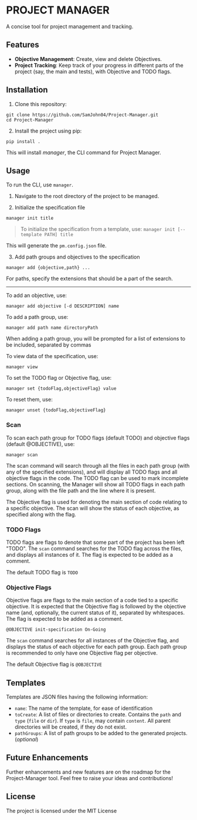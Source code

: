 # PROJECT MANAGER

A concise tool for project management and tracking.


## Features

- **Objective Management**: Create, view and delete Objectives.
- **Project Tracking**: Keep track of your progress in different parts of the project (say, the main and tests), with Objective and TODO flags.

## Installation

1. Clone this repository:

```commandline
git clone https://github.com/SamJohn04/Project-Manager.git
cd Project-Manager
```

2. Install the project using pip:
```commandline
pip install .
```

This will install *manager*, the CLI command for Project Manager.

## Usage

To run the CLI, use `manager`.

1. Navigate to the root directory of the project to be managed.

2. Initialize the specification file
```commandline
manager init title
```

> To initialize the specification from a template, use:
> `manager init [--template PATH] title`

This will generate the `pm.config.json` file.

3. Add path groups and objectives to the specification
```commandline
manager add {objective,path} ...
```

For paths, specify the extensions that should be a part of the search.

---

To add an objective, use:
```commandline
manager add objective [-d DESCRIPTION] name
```

To add a path group, use:
```commandline
manager add path name directoryPath
```
When adding a path group, you will be prompted for a list of extensions to be included, separated by commas

To view data of the specification, use:
```commandline
manager view
```

To set the TODO flag or Objective flag, use:
```commandline
manager set {todoFlag,objectiveFlag} value
```

To reset them, use:
```commandline
manager unset {todoFlag,objectiveFlag}
```

### Scan

To scan each path group for TODO flags (default TODO) and objective flags (default @OBJECTIVE), use:

```commandline
manager scan
```

The scan command will search through all the files in each path group (with any of the specified extensions), and will display all TODO flags and all objective flags in the code.
The TODO flag can be used to mark incomplete sections. On scanning, the Manager will show all TODO flags in each path group, along with the file path and the line where it is present.

The Objective flag is used for denoting the main section of code relating to a specific objective. The scan will show the status of each objective, as specified along with the flag.

### TODO Flags

TODO flags are flags to denote that some part of the project has been left "TODO".
The `scan` command searches for the TODO flag across the files, and displays all instances of it.
The flag is expected to be added as a comment.

The default TODO flag is `TODO`

### Objective Flags

Objective flags are flags to the main section of a code tied to a specific objective.
It is expected that the Objective flag is followed by the objective name (and, optionally, the current status of it), separated by whitespaces.
The flag is expected to be added as a comment.


```
@OBJECTIVE init-specification On-Going
```

The `scan` command searches for all instances of the Objective flag, and displays the status of each objective for each path group.
Each path group is recommended to only have one Objective flag per objective.

The default Objective flag is `@OBJECTIVE`

## Templates

Templates are JSON files having the following information:

- `name`: The name of the template, for ease of identification
- `toCreate`: A list of files or directories to create. Contains the `path` and `type` (`file` or `dir`). If `type` is `file`, may contain `content`. All parent directories will be created, if they do not exist.
- `pathGroups`: A list of path groups to be added to the generated projects. (*optional*)

## Future Enhancements

Further enhancements and new features are on the roadmap for the Project-Manager tool. Feel free to raise your ideas and contributions!


## License

The project is licensed under the MIT License

